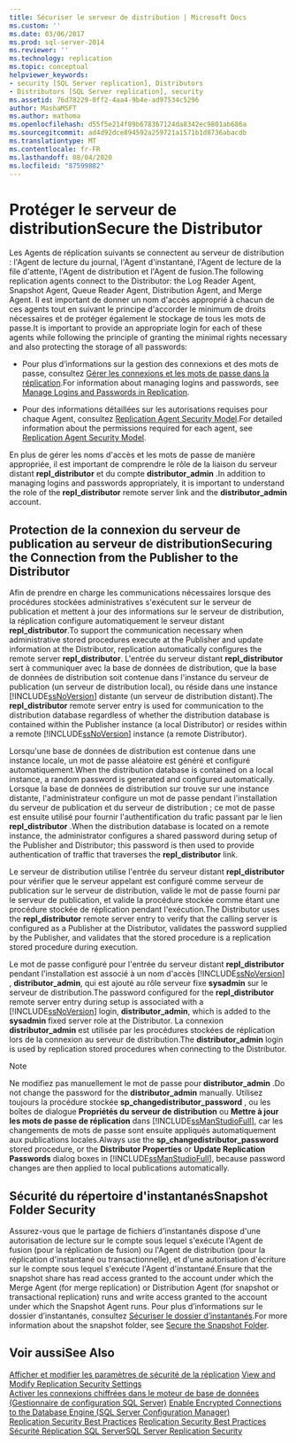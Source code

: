 ```yaml
---
title: Sécuriser le serveur de distribution | Microsoft Docs
ms.custom: ''
ms.date: 03/06/2017
ms.prod: sql-server-2014
ms.reviewer: ''
ms.technology: replication
ms.topic: conceptual
helpviewer_keywords:
- security [SQL Server replication], Distributors
- Distributors [SQL Server replication], security
ms.assetid: 76d78229-0ff2-4aa4-9b4e-ad97534c5296
author: MashaMSFT
ms.author: mathoma
ms.openlocfilehash: d55f5e214f89b678367124da8342ec9801ab686a
ms.sourcegitcommit: ad4d92dce894592a259721a1571b1d8736abacdb
ms.translationtype: MT
ms.contentlocale: fr-FR
ms.lasthandoff: 08/04/2020
ms.locfileid: "87599882"
---
```

# <a name="secure-the-distributor"></a><span data-ttu-id="7ace9-102">Protéger le serveur de distribution</span><span class="sxs-lookup"><span data-stu-id="7ace9-102">Secure the Distributor</span></span>
  <span data-ttu-id="7ace9-103">Les Agents de réplication suivants se connectent au serveur de distribution : l'Agent de lecture du journal, l'Agent d'instantané, l'Agent de lecture de la file d'attente, l'Agent de distribution et l'Agent de fusion.</span><span class="sxs-lookup"><span data-stu-id="7ace9-103">The following replication agents connect to the Distributor: the Log Reader Agent, Snapshot Agent, Queue Reader Agent, Distribution Agent, and Merge Agent.</span></span> <span data-ttu-id="7ace9-104">Il est important de donner un nom d'accès approprié à chacun de ces agents tout en suivant le principe d'accorder le minimum de droits nécessaires et de protéger également le stockage de tous les mots de passe.</span><span class="sxs-lookup"><span data-stu-id="7ace9-104">It is important to provide an appropriate login for each of these agents while following the principle of granting the minimal rights necessary and also protecting the storage of all passwords:</span></span>  
  
-   <span data-ttu-id="7ace9-105">Pour plus d’informations sur la gestion des connexions et des mots de passe, consultez [Gérer les connexions et les mots de passe dans la réplication](identity-and-access-control-replication.md#manage-logins-and-passwords-in-replication).</span><span class="sxs-lookup"><span data-stu-id="7ace9-105">For information about managing logins and passwords, see [Manage Logins and Passwords in Replication](identity-and-access-control-replication.md#manage-logins-and-passwords-in-replication).</span></span>  
  
-   <span data-ttu-id="7ace9-106">Pour des informations détaillées sur les autorisations requises pour chaque Agent, consultez [Replication Agent Security Model](replication-agent-security-model.md).</span><span class="sxs-lookup"><span data-stu-id="7ace9-106">For detailed information about the permissions required for each agent, see [Replication Agent Security Model](replication-agent-security-model.md).</span></span>  
  
 <span data-ttu-id="7ace9-107">En plus de gérer les noms d'accès et les mots de passe de manière appropriée, il est important de comprendre le rôle de la liaison du serveur distant **repl_distributor** et du compte **distributor_admin** .</span><span class="sxs-lookup"><span data-stu-id="7ace9-107">In addition to managing logins and passwords appropriately, it is important to understand the role of the **repl_distributor** remote server link and the **distributor_admin** account.</span></span>  
  
## <a name="securing-the-connection-from-the-publisher-to-the-distributor"></a><span data-ttu-id="7ace9-108">Protection de la connexion du serveur de publication au serveur de distribution</span><span class="sxs-lookup"><span data-stu-id="7ace9-108">Securing the Connection from the Publisher to the Distributor</span></span>  
 <span data-ttu-id="7ace9-109">Afin de prendre en charge les communications nécessaires lorsque des procédures stockées administratives s'exécutent sur le serveur de publication et mettent à jour des informations sur le serveur de distribution, la réplication configure automatiquement le serveur distant **repl_distributor**.</span><span class="sxs-lookup"><span data-stu-id="7ace9-109">To support the communication necessary when administrative stored procedures execute at the Publisher and update information at the Distributor, replication automatically configures the remote server **repl_distributor**.</span></span> <span data-ttu-id="7ace9-110">L'entrée du serveur distant **repl_distributor** sert à communiquer avec la base de données de distribution, que la base de données de distribution soit contenue dans l'instance du serveur de publication (un serveur de distribution local), ou réside dans une instance [!INCLUDE[ssNoVersion](../../../includes/ssnoversion-md.md)] distante (un serveur de distribution distant).</span><span class="sxs-lookup"><span data-stu-id="7ace9-110">The **repl_distributor** remote server entry is used for communication to the distribution database regardless of whether the distribution database is contained within the Publisher instance (a local Distributor) or resides within a remote [!INCLUDE[ssNoVersion](../../../includes/ssnoversion-md.md)] instance (a remote Distributor).</span></span>  
  
 <span data-ttu-id="7ace9-111">Lorsqu'une base de données de distribution est contenue dans une instance locale, un mot de passe aléatoire est généré et configuré automatiquement.</span><span class="sxs-lookup"><span data-stu-id="7ace9-111">When the distribution database is contained on a local instance, a random password is generated and configured automatically.</span></span> <span data-ttu-id="7ace9-112">Lorsque la base de données de distribution sur trouve sur une instance distante, l'administrateur configure un mot de passe pendant l'installation du serveur de publication et du serveur de distribution ; ce mot de passe est ensuite utilisé pour fournir l'authentification du trafic passant par le lien **repl_distributor** .</span><span class="sxs-lookup"><span data-stu-id="7ace9-112">When the distribution database is located on a remote instance, the administrator configures a shared password during setup of the Publisher and Distributor; this password is then used to provide authentication of traffic that traverses the **repl_distributor** link.</span></span>  
  
 <span data-ttu-id="7ace9-113">Le serveur de distribution utilise l'entrée du serveur distant **repl_distributor** pour vérifier que le serveur appelant est configuré comme serveur de publication sur le serveur de distribution, valide le mot de passe fourni par le serveur de publication, et valide la procédure stockée comme étant une procédure stockée de réplication pendant l'exécution.</span><span class="sxs-lookup"><span data-stu-id="7ace9-113">The Distributor uses the **repl_distributor** remote server entry to verify that the calling server is configured as a Publisher at the Distributor, validates the password supplied by the Publisher, and validates that the stored procedure is a replication stored procedure during execution.</span></span>  
  
 <span data-ttu-id="7ace9-114">Le mot de passe configuré pour l'entrée du serveur distant **repl_distributor** pendant l'installation est associé à un nom d'accès [!INCLUDE[ssNoVersion](../../../includes/ssnoversion-md.md)] , **distributor_admin**, qui est ajouté au rôle serveur fixe **sysadmin** sur le serveur de distribution.</span><span class="sxs-lookup"><span data-stu-id="7ace9-114">The password configured for the **repl_distributor** remote server entry during setup is associated with a [!INCLUDE[ssNoVersion](../../../includes/ssnoversion-md.md)] login, **distributor_admin**, which is added to the **sysadmin** fixed server role at the Distributor.</span></span> <span data-ttu-id="7ace9-115">La connexion **distributor_admin** est utilisée par les procédures stockées de réplication lors de la connexion au serveur de distribution.</span><span class="sxs-lookup"><span data-stu-id="7ace9-115">The **distributor_admin** login is used by replication stored procedures when connecting to the Distributor.</span></span>  
  
> [!NOTE]  
>  <span data-ttu-id="7ace9-116">Ne modifiez pas manuellement le mot de passe pour **distributor_admin** .</span><span class="sxs-lookup"><span data-stu-id="7ace9-116">Do not change the password for the **distributor_admin** manually.</span></span> <span data-ttu-id="7ace9-117">Utilisez toujours la procédure stockée **sp_changedistributor_password** , ou les boîtes de dialogue **Propriétés du serveur de distribution** ou **Mettre à jour les mots de passe de réplication** dans [!INCLUDE[ssManStudioFull](../../../includes/ssmanstudiofull-md.md)], car les changements de mots de passe sont ensuite appliqués automatiquement aux publications locales.</span><span class="sxs-lookup"><span data-stu-id="7ace9-117">Always use the **sp_changedistributor_password** stored procedure, or the **Distributor Properties** or **Update Replication Passwords** dialog boxes in [!INCLUDE[ssManStudioFull](../../../includes/ssmanstudiofull-md.md)], because password changes are then applied to local publications automatically.</span></span>  
  
## <a name="snapshot-folder-security"></a><span data-ttu-id="7ace9-118">Sécurité du répertoire d'instantanés</span><span class="sxs-lookup"><span data-stu-id="7ace9-118">Snapshot Folder Security</span></span>  
 <span data-ttu-id="7ace9-119">Assurez-vous que le partage de fichiers d'instantanés dispose d'une autorisation de lecture sur le compte sous lequel s'exécute l'Agent de fusion (pour la réplication de fusion) ou l'Agent de distribution (pour la réplication d'instantané ou transactionnelle), et d'une autorisation d'écriture sur le compte sous lequel s'exécute l'Agent d'instantané.</span><span class="sxs-lookup"><span data-stu-id="7ace9-119">Ensure that the snapshot share has read access granted to the account under which the Merge Agent (for merge replication) or Distribution Agent (for snapshot or transactional replication) runs and write access granted to the account under which the Snapshot Agent runs.</span></span> <span data-ttu-id="7ace9-120">Pour plus d’informations sur le dossier d’instantanés, consultez [Sécuriser le dossier d’instantanés](secure-the-snapshot-folder.md).</span><span class="sxs-lookup"><span data-stu-id="7ace9-120">For more information about the snapshot folder, see [Secure the Snapshot Folder](secure-the-snapshot-folder.md).</span></span>  
  
## <a name="see-also"></a><span data-ttu-id="7ace9-121">Voir aussi</span><span class="sxs-lookup"><span data-stu-id="7ace9-121">See Also</span></span>  
 <span data-ttu-id="7ace9-122">[Afficher et modifier les paramètres de sécurité de la réplication](view-and-modify-replication-security-settings.md) </span><span class="sxs-lookup"><span data-stu-id="7ace9-122">[View and Modify Replication Security Settings](view-and-modify-replication-security-settings.md) </span></span>  
 <span data-ttu-id="7ace9-123">[Activer les connexions chiffrées dans le moteur de base de données &#40;Gestionnaire de configuration SQL Server&#41;](../../../database-engine/configure-windows/enable-encrypted-connections-to-the-database-engine.md) </span><span class="sxs-lookup"><span data-stu-id="7ace9-123">[Enable Encrypted Connections to the Database Engine &#40;SQL Server Configuration Manager&#41;](../../../database-engine/configure-windows/enable-encrypted-connections-to-the-database-engine.md) </span></span>  
 <span data-ttu-id="7ace9-124">[Replication Security Best Practices](replication-security-best-practices.md) </span><span class="sxs-lookup"><span data-stu-id="7ace9-124">[Replication Security Best Practices](replication-security-best-practices.md) </span></span>  
 [<span data-ttu-id="7ace9-125">Sécurité Réplication SQL Server</span><span class="sxs-lookup"><span data-stu-id="7ace9-125">SQL Server Replication Security</span></span>](view-and-modify-replication-security-settings.md)  
  
  

